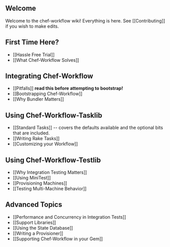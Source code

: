 Welcome
-------

Welcome to the chef-workflow wiki! Everything is here. See [[Contributing]] if
you wish to make edits.

First Time Here?
----------------

* [[Hassle Free Trial]]
* [[What Chef-Workflow Solves]]

Integrating Chef-Workflow
-------------------------

* [[Pitfalls]] **read this before attempting to bootstrap!**
* [[Bootstrapping Chef-Workflow]]
* [[Why Bundler Matters]]

Using Chef-Workflow-Tasklib
---------------------------

* [[Standard Tasks]] -- covers the defaults available and the optional bits that are included.
* [[Writing Rake Tasks]]
* [[Customizing your Workflow]]

Using Chef-Workflow-Testlib
---------------------------

* [[Why Integration Testing Matters]]
* [[Using MiniTest]]
* [[Provisioning Machines]]
* [[Testing Multi-Machine Behavior]]

Advanced Topics
---------------

* [[Performance and Concurrency in Integration Tests]]
* [[Support Libraries]]
* [[Using the State Database]]
* [[Writing a Provisioner]]
* [[Supporting Chef-Workflow in your Gem]]
